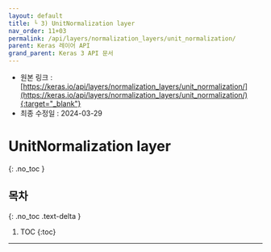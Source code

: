 ```yaml
---
layout: default
title: └ 3) UnitNormalization layer
nav_order: 11+03
permalink: /api/layers/normalization_layers/unit_normalization/
parent: Keras 레이어 API
grand_parent: Keras 3 API 문서
---
```


* 원본 링크 : [https://keras.io/api/layers/normalization_layers/unit_normalization/](https://keras.io/api/layers/normalization_layers/unit_normalization/){:target="_blank"}
* 최종 수정일 : 2024-03-29

# UnitNormalization layer
{: .no_toc }

## 목차
{: .no_toc .text-delta }

1. TOC
{:toc}

---
